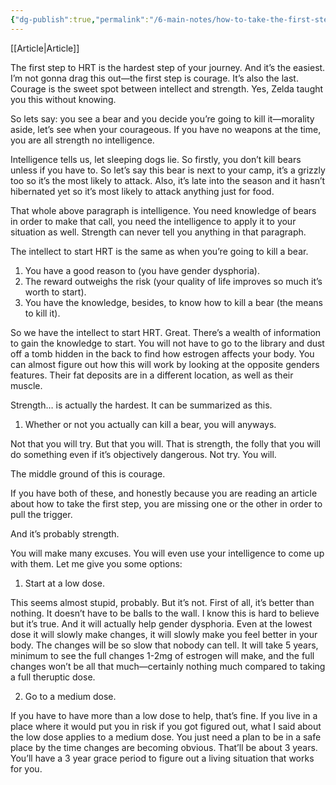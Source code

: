 ```yaml
---
{"dg-publish":true,"permalink":"/6-main-notes/how-to-take-the-first-step-to-starting-hrt/"}
---
```


[[Article\|Article]]


The first step to HRT is the hardest step of your journey. And it’s the easiest. I’m not gonna drag this out—the first step is courage. It’s also the last. Courage is the sweet spot between intellect and strength. Yes, Zelda taught you this without knowing. 

So lets say: you see a bear and you decide you’re going to kill it—morality aside, let’s see when your courageous. If you have no weapons at the time, you are all strength no intelligence. 

Intelligence tells us, let sleeping dogs lie. So firstly, you don’t kill bears unless if you have to. So let’s say this bear is next to your camp, it’s a grizzly too so it’s the most likely to attack. Also, it’s late into the season and it hasn’t hibernated yet so it’s most likely to attack anything just for food.

That whole above paragraph is intelligence. You need knowledge of bears in order to make that call, you need the intelligence to apply it to your situation as well. Strength can never tell you anything in that paragraph.

The intellect to start HRT is the same as when you’re going to kill a bear. 
1. You have a good reason to (you have gender dysphoria).
2. The reward outweighs the risk (your quality of life improves so much it’s worth to start).
3. You have the knowledge, besides, to know how to kill a bear (the means to kill it).

So we have the intellect to start HRT. Great. There’s a wealth of information to gain the knowledge to start. You will not have to go to the library and dust off a tomb hidden in the back to find how estrogen affects your body. You can almost figure out how this will work by looking at the opposite genders features. Their fat deposits are in a different location, as well as their muscle. 

Strength… is actually the hardest. It can be summarized as this.
1. Whether or not you actually can kill a bear, you will anyways.

Not that you will try. But that you will. That is strength, the folly that you will do something even if it’s objectively dangerous. Not try. You will.

The middle ground of this is courage.

If you have both of these, and honestly because you are reading an article about how to take the first step, you are missing one or the other in order to pull the trigger.

And it’s probably strength. 

You will make many excuses. You will even use your intelligence to come up with them. Let me give you some options:

1. Start at a low dose.

This seems almost stupid, probably. But it’s not. First of all, it’s better than nothing. It doesn’t have to be balls to the wall. I know this is hard to believe but it’s true. And it will actually help gender dysphoria. Even at the lowest dose it will slowly make changes, it will slowly make you feel better in your body. The changes will be so slow that nobody can tell. It will take 5 years, minimum to see the full changes 1-2mg of estrogen will make, and the full changes won’t be all that much—certainly nothing much compared to taking a full theruptic dose. 

2. Go to a medium dose.

If you have to have more than a low dose to help, that’s fine. If you live in a place where it would put you in risk if you got figured out, what I said about the low dose applies to a medium dose. You just need a plan to be in a safe place by the time changes are becoming obvious. That’ll be about 3 years. You’ll have a 3 year grace period to figure out a living situation that works for you.



